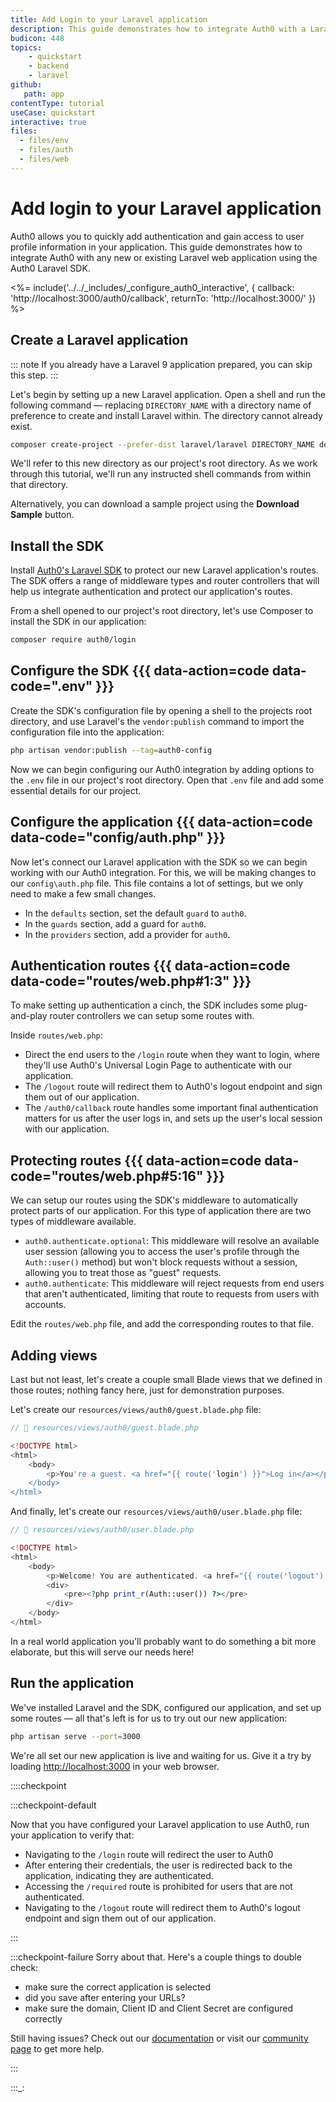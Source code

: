 ```yaml
---
title: Add Login to your Laravel application
description: This guide demonstrates how to integrate Auth0 with a Laravel application using the Auth0 Laravel SDK.
budicon: 448
topics:
    - quickstart
    - backend
    - laravel
github:
   path: app
contentType: tutorial
useCase: quickstart
interactive: true
files:
  - files/env
  - files/auth
  - files/web
---
```


# Add login to your Laravel application

Auth0 allows you to quickly add authentication and gain access to user profile information in your application. This guide demonstrates how to integrate Auth0 with any new or existing Laravel web application using the Auth0 Laravel SDK. 

<%= include('../../_includes/_configure_auth0_interactive', { 
  callback: 'http://localhost:3000/auth0/callback',
  returnTo: 'http://localhost:3000/'
}) %>

## Create a Laravel application

::: note
If you already have a Laravel 9 application prepared, you can skip this step.
:::

Let's begin by setting up a new Laravel application. Open a shell and run the following command — replacing `DIRECTORY_NAME` with a directory name of preference to create and install Laravel within. The directory cannot already exist.

```sh
composer create-project --prefer-dist laravel/laravel DIRECTORY_NAME dev-master
```

We'll refer to this new directory as our project's root directory. As we work through this tutorial, we'll run any instructed shell commands from within that directory.

Alternatively, you can download a sample project using the **Download Sample** button.

## Install the SDK

Install [Auth0's Laravel SDK](https://github.com/auth0/laravel-auth0) to protect our new Laravel application's routes. The SDK offers a range of middleware types and router controllers that will help us integrate authentication and protect our application's routes.

From a shell opened to our project's root directory, let's use Composer to install the SDK in our application:

```sh
composer require auth0/login
```

## Configure the SDK {{{ data-action=code data-code=".env" }}}

Create the SDK's configuration file by opening a shell to the projects root directory,  and use Laravel's the `vendor:publish` command to import the configuration file into the application:

```sh
php artisan vendor:publish --tag=auth0-config
```

Now we can begin configuring our Auth0 integration by adding options to the `.env` file in our project's root directory. Open that `.env` file and add some essential details for our project.

## Configure the application {{{ data-action=code data-code="config/auth.php" }}}

Now let's connect our Laravel application with the SDK so we can begin working with our Auth0 integration. For this, we will be making changes to our `config\auth.php` file. This file contains a lot of settings, but we only need to make a few small changes.

- In the `defaults` section, set the default `guard` to `auth0`.
- In the `guards` section, add a guard for `auth0`.
- In the `providers` section, add a provider for `auth0`.

## Authentication routes {{{ data-action=code data-code="routes/web.php#1:3" }}}

To make setting up authentication a cinch, the SDK includes some plug-and-play router controllers we can setup some routes with. 

Inside `routes/web.php`:

- Direct the end users to the `/login` route when they want to login, where they'll use Auth0's Universal Login Page to authenticate with our application.
- The `/logout` route will redirect them to Auth0's logout endpoint and sign them out of our application.
- The `/auth0/callback` route handles some important final authentication matters for us after the user logs in, and sets up the user's local session with our application.

## Protecting routes {{{ data-action=code data-code="routes/web.php#5:16" }}}

We can setup our routes using the SDK's middleware to automatically protect parts of our application. For this type of application there are two types of middleware available.

- `auth0.authenticate.optional`: This middleware will resolve an available user session (allowing you to access the user's profile through the `Auth::user()` method) but won't block requests without a session, allowing you to treat those as "guest" requests.
- `auth0.authenticate`: This middleware will reject requests from end users that aren't authenticated, limiting that route to requests from users with accounts.

Edit the `routes/web.php` file, and add the corresponding routes to that file.

## Adding views

Last but not least, let's create a couple small Blade views that we defined in those routes; nothing fancy here, just for demonstration purposes.

Let's create our `resources/views/auth0/guest.blade.php` file:

```php
// 📂 resources/views/auth0/guest.blade.php

<!DOCTYPE html>
<html>
    <body>
        <p>You're a guest. <a href="{{ route('login') }}">Log in</a></p>
    </body>
</html>
```

And finally, let's create our `resources/views/auth0/user.blade.php` file:

```php
// 📂 resources/views/auth0/user.blade.php

<!DOCTYPE html>
<html>
    <body>
        <p>Welcome! You are authenticated. <a href="{{ route('logout') }}">Log out</a></p>
        <div>
            <pre><?php print_r(Auth::user()) ?></pre>
        </div>
    </body>
</html>
```

In a real world application you'll probably want to do something a bit more elaborate, but this will serve our needs here!

## Run the application

We've installed Laravel and the SDK, configured our application, and set up some routes — all that's left is for us to try out our new application:

```sh
php artisan serve --port=3000
```

We're all set our new application is live and waiting for us. Give it a try by loading [http://localhost:3000](http://localhost:3000) in your web browser.

::::checkpoint

:::checkpoint-default

Now that you have configured your Laravel application to use Auth0, run your application to verify that:
* Navigating to the `/login` route will redirect the user to Auth0
* After entering their credentials, the user is redirected back to the application, indicating they are authenticated. 
* Accessing the `/required` route is prohibited for users that are not authenticated.
* Navigating to the `/logout` route will redirect them to Auth0's logout endpoint and sign them out of our application.

:::

:::checkpoint-failure
Sorry about that. Here's a couple things to double check:
* make sure the correct application is selected
* did you save after entering your URLs?
* make sure the domain, Client ID and Client Secret are configured correctly

Still having issues? Check out our [documentation](https://auth0.com/docs) or visit our [community page](https://community.auth0.com) to get more help.

:::

:::_: